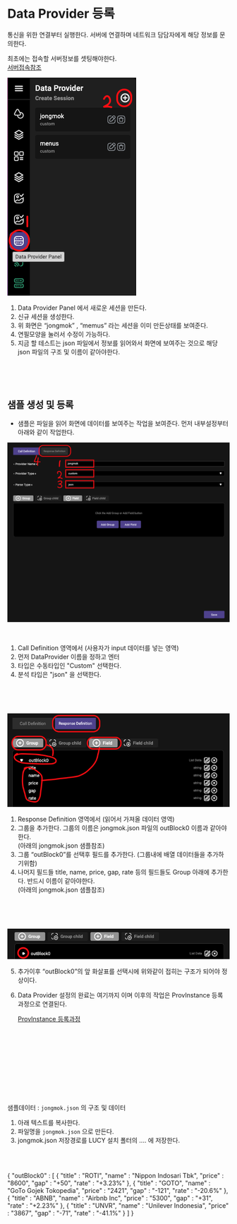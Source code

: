 # Data Provider 등록

통신을 위한 연결부터 실행한다. 서버에 연결하며 네트워크 담담자에게 해당 정보를 문의한다.

최초에는 접속할 서버정보를 셋팅해야한다.<br/>
[서버접속참조](/simple_app/Communication.md)
<br/>


![](<../assets/simple_app/dataprovider01.png>)

1. Data Provider Panel 에서 새로운 세션을 만든다.
2. 신규 세션을 생성한다. 
3. 위 화면은 “jongmok” , “memus” 라는 세션을 이미 만든상태를 보여준다. 
4. 연필모양을 눌러서 수정이 가능하다.
5. 지금 할 테스트는 json 파일에서 정보를 읽어와서 화면에 보여주는 것으로 해당 json 파일의 구조 및 이름이 같아야한다. 

<br />
<br />
<br />


## 샘플 생성 및 등록
- 샘플은 파일을 읽어 화면에 데이터를 보여주는 작업을 보여준다. 먼저 내부설정부터 아래와 같이 작업한다.
  
![](<../assets/simple_app/dataprovider02.png>)

<br/>

1. Call Definition 영역에서 (사용자가 input 데이터를 넣는 영역)
2. 먼저 DataProvider 이름을 정하고 엔터
3. 타입은 수동타입인 "Custom" 선택한다.
4. 분석 타입은 "json" 을 선택한다.

<br/><br/><br/>

![](<../assets/simple_app/dataprovider03.png>)
<br/>

1. Response Definition 영역에서 (읽어서 가져올 데이터 영역)
2. 그룹을 추가한다. 그룹의 이름은 jongmok.json 파일의 outBlock0 이름과 같아야 한다.
<br/> (아래의 jongmok.json 샘플참조)
3. 그룹 “outBlock0”를 선택후 필드를 추가한다. (그룹내에 배열 데이터들을 추가하기위함)
4. 나머지 필드들 title, name, price, gap, rate 등의 필드들도 Group 아래에 추가한다. 반드시 이름이 같아야한다.
<br/> (아래의 jongmok.json 샘플참조)

<br/><br/><br/>

![](<../assets/simple_app/dataprovider04.png>)
<br/>

5. 추가이후  “outBlock0”의 앞 화살표를 선택시에 위와같이 접히는 구조가 되어야 정상이다.
6. Data Provider 설정의 완료는 여기까지 이며 이후의 작업은 ProvInstance 등록 과정으로 연결된다. 

   [ProvInstance 등록과정](/simple_app/Communication.md)

<br/><br/><br/><br/><br/><br/><br/><br/><br/>

샘플데이터 : `jongmok.json` 의 구조 및 데이터 
<br/>

1. 아래 텍스트를 복사한다.
2. 파일명을 `jongmok.json` 으로 만든다.
3. jongmok.json 저장경로를 LUCY 설치 폴터의 .... 에 저장한다.

<br/>
<br/>

{
    "outBlock0" :
    [
        {
            "title" : "ROTI",
            "name" : "Nippon Indosari Tbk",
            "price" : "8600",
            "gap" : "+50",
            "rate" : "+3.23%"
        },
        {
            "title" : "GOTO",
            "name" : "GoTo Gojek Tokopedia",
            "price" : "2421",
            "gap" : "-121",
            "rate" : "-20.6%"
        },
        {
            "title" : "ABNB",
            "name" : "Airbnb Inc",
            "price" : "5300",
            "gap" : "+31",
            "rate" : "+2.23%"
        },
        {
            "title" : "UNVR",
            "name" : "Unilever Indonesia",
            "price" : "3867",
            "gap" : "-71",
            "rate" : "-41.1%"
        }
    ]
}

